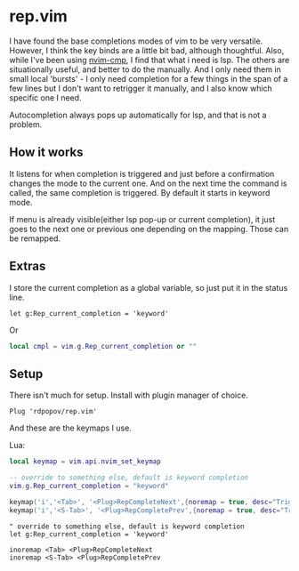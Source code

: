 # rep.vim

I have found the base completions modes of vim to be very versatile. However, I
think the key binds are a little bit bad, although thoughtful. Also, while I've
been using [nvim-cmp](https://github.com/hrsh7th/nvim-cmp), I find that what i
need is lsp. The others are situationally useful, and better to do the
manually. And I only need them in small local 'bursts' - I only need completion
for a few things in the span of a few lines but I don't want to retrigger it
manually, and I also know which specific one I need.

Autocompletion always pops up automatically for lsp, and that is not a problem.

## How it works
It listens for when completion is triggered and just before a confirmation
changes the mode to the current one. And on the next time the command is called,
the same completion is triggered. By default it starts in keyword mode.

If menu is already visible(either lsp pop-up or current completion), it just
goes to the next one or previous one depending on the mapping. Those can be
remapped.

## Extras
I store the current completion as a global variable, so just put it in the
status line.
``` vim
let g:Rep_current_completion = 'keyword'
```
Or
``` lua
local cmpl = vim.g.Rep_current_completion or ""
```

## Setup
There isn't much for setup. Install with plugin manager of choice. 

``` vim
Plug 'rdpopov/rep.vim'
```

And these are the keymaps I use.

Lua:

``` lua
local keymap = vim.api.nvim_set_keymap

-- override to something else, default is keyword completion
vim.g.Rep_current_completion = "keyword"

keymap('i','<Tab>', '<Plug>RepCompleteNext',{noremap = true, desc="Trigger completion or continue current, get next"})
keymap('i','<S-Tab>', '<Plug>RepCompletePrev',{noremap = true, desc="Trigger completion or continue current, get previous"})
```

``` vim
" override to something else, default is keyword completion
let g:Rep_current_completion = 'keyword'

inoremap <Tab> <Plug>RepCompleteNext
inoremap <S-Tab> <Plug>RepCompletePrev
```
